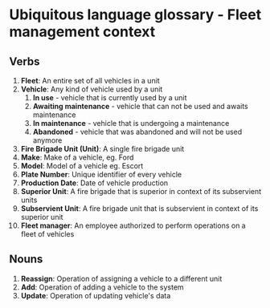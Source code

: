 # Ubiquitous language glossary - Fleet management context

## Verbs

1. **Fleet**: An entire set of all vehicles in a unit
2. **Vehicle**: Any kind of vehicle used by a unit
   1. **In use** - vehicle that is currently used by a unit
   2. **Awaiting maintenance** - vehicle that can not be used and awaits maintenance
   3. **In maintenance** - vehicle that is undergoing a maintenance
   4. **Abandoned** - vehicle that was abandoned and will not be used anymore
3. **Fire Brigade Unit (Unit)**: A single fire brigade unit
4. **Make**: Make of a vehicle, eg. Ford
5. **Model**: Model of a vehicle eg. Escort
6. **Plate Number**: Unique identifier of every vehicle
7. **Production Date**: Date of vehicle production
8. **Superior Unit**: A fire brigade that is superior in context of its subservient units
9. **Subservient Unit**: A fire brigade unit that is subservient in context of its superior unit
10. **Fleet manager**: An employee authorized to perform operations on a fleet of vehicles

## Nouns

1. **Reassign**: Operation of assigning a vehicle to a different unit
2. **Add**: Operation of adding a vehicle to the system
3. **Update**: Operation of updating vehicle's data